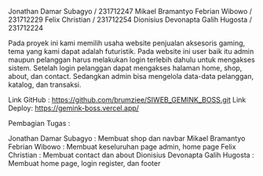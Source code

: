 Jonathan Damar Subagyo / 231712247
Mikael Bramantyo Febrian Wibowo / 231712229
Felix Christian	/ 231712254
Dionisius Devonapta Galih Hugosta / 231712224


Pada proyek ini kami memilih usaha website penjualan aksesoris gaming, tema yang kami dapat adalah futuristik. Pada website ini user baik itu admin maupun pelanggan harus melakukan login terlebih dahulu untuk mengakses sistem. Setelah login pelanggan dapat mengakses halaman home, shop, about, dan contact. Sedangkan admin bisa mengelola data-data pelanggan, katalog, dan transaksi.

Link GitHub : https://github.com/brumziee/SIWEB_GEMINK_BOSS.git
Link Deploy: https://gemink-boss.vercel.app/

Pembagian Tugas :

Jonathan Damar Subagyo : Membuat shop dan navbar
Mikael Bramantyo Febrian Wibowo : Membuat keseluruhan page admin, home page
Felix Christian : Membuat contact dan about
Dionisius Devonapta Galih Hugosta : Membuat home page, login register, dan footer
